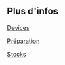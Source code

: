 ## Plus d'infos

<a class='see-also' href='devices.html'><span class='title'>Devices</span></a>

<a class='see-also' href='preparation.html'><span class='title'>Préparation</span></a>

<a class='see-also' href='stocks.html'><span class='title'>Stocks</span></a>

